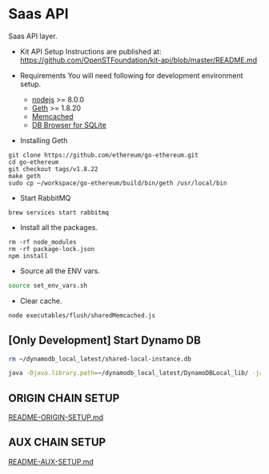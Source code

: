 # Saas API
Saas API layer.

* Kit API Setup
  Instructions are published at: https://github.com/OpenSTFoundation/kit-api/blob/master/README.md

* Requirements
  You will need following for development environment setup.
    - [nodejs](https://nodejs.org/) >= 8.0.0
    - [Geth](https://github.com/ethereum/go-ethereum/) >= 1.8.20
    - [Memcached](https://memcached.org/)
    - [DB Browser for SQLite](https://sqlitebrowser.org/)

* Installing Geth
```
git clone https://github.com/ethereum/go-ethereum.git
cd go-ethereum
git checkout tags/v1.8.22
make geth
sudo cp ~/workspace/go-ethereum/build/bin/geth /usr/local/bin
```

* Start RabbitMQ
```
brew services start rabbitmq
```

* Install all the packages.
```
rm -rf node_modules
rm -rf package-lock.json
npm install
```

* Source all the ENV vars.
```bash
source set_env_vars.sh
```

* Clear cache.
```bash
node executables/flush/sharedMemcached.js
```

## [Only Development] Start Dynamo DB
```bash
rm ~/dynamodb_local_latest/shared-local-instance.db

java -Djava.library.path=~/dynamodb_local_latest/DynamoDBLocal_lib/ -jar ~/dynamodb_local_latest/DynamoDBLocal.jar -sharedDb -dbPath ~/dynamodb_local_latest/
```

## ORIGIN CHAIN SETUP
[README-ORIGIN-SETUP.md](README-ORIGIN-SETUP.md)

## AUX CHAIN SETUP
[README-AUX-SETUP.md](README-AUX-SETUP.md)
